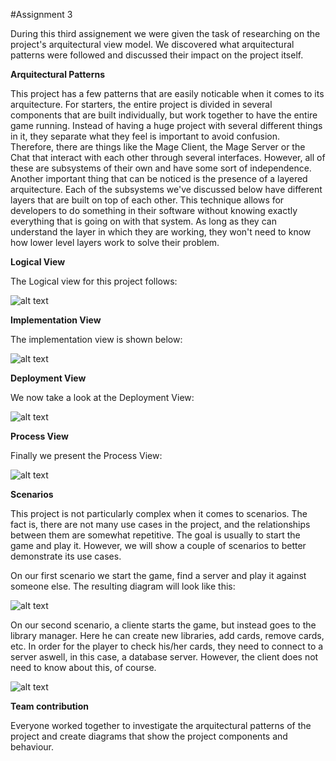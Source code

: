 #Assignment 3

During this third assignement we were given the task of researching on the project's arquitectural view model. We discovered
what arquitectural patterns were followed and discussed their impact on the project itself.

__Arquitectural Patterns__

This project has a few patterns that are easily noticable when it comes to its arquitecture. For starters, the entire project is divided in several components that are built individually, but work together to have the entire game running. Instead of having a huge project with several different things in it, they separate what they feel is important to avoid confusion. Therefore, there are things like the Mage Client, the Mage Server or the Chat that interact with each other through several interfaces. However, all of these are subsystems of their own and have some sort of independence. Another important thing that can be noticed is the presence of a layered arquitecture. Each of the subsystems we've discussed below have different layers that are built on top of each other. This technique allows for developers to do something in their software without knowing exactly everything that is going on with that system. As long as they can understand the layer in which they are working, they won't need to know how lower level layers work to solve their problem.

__Logical View__

The Logical view for this project follows:

![alt text](http://i.imgur.com/9aBDE77.png "Logical View")

__Implementation View__

The implementation view is shown below:

![alt text](http://i.imgur.com/XOssgcg.png "Implementation View")

__Deployment View__

We now take a look at the Deployment View:

![alt text](http://i.imgur.com/yncv0pD.png "Deployment View")

__Process View__

Finally we present the Process View:

![alt text](http://i.imgur.com/nCz6tqd.png "Process View")

__Scenarios__

This project is not particularly complex when it comes to scenarios. The fact is, there are not many use cases in the project, and the relationships between them are somewhat repetitive. The goal is usually to start the game and play it. However, we will show a couple of scenarios to better demonstrate its use cases.

On our first scenario we start the game, find a server and play it against someone else. The resulting diagram will look like this:

![alt text](http://i.imgur.com/Mm280Gy.png "Scenario 1")

On our second scenario, a cliente starts the game, but instead goes to the library manager. Here he can create new libraries, add cards, remove cards, etc. In order for the player to check his/her cards, they need to connect to a server aswell, in this case, a database server. However, the client does not need to know about this, of course.

![alt text](http://i.imgur.com/3vDVXER.png "Scenario 2")

__Team contribution__

Everyone worked together to investigate the arquitectural patterns of the project and create diagrams that show the project components and behaviour.

